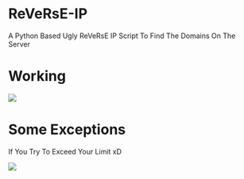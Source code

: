 # ReVeRsE-IP
A Python Based Ugly ReVeRsE IP Script To Find The Domains On The Server

# Working
<img src="https://i.imgur.com/0QGrbWR.png">

# Some Exceptions

If You Try To Exceed Your Limit xD 

<img src="https://i.imgur.com/cv83YWl.png">
